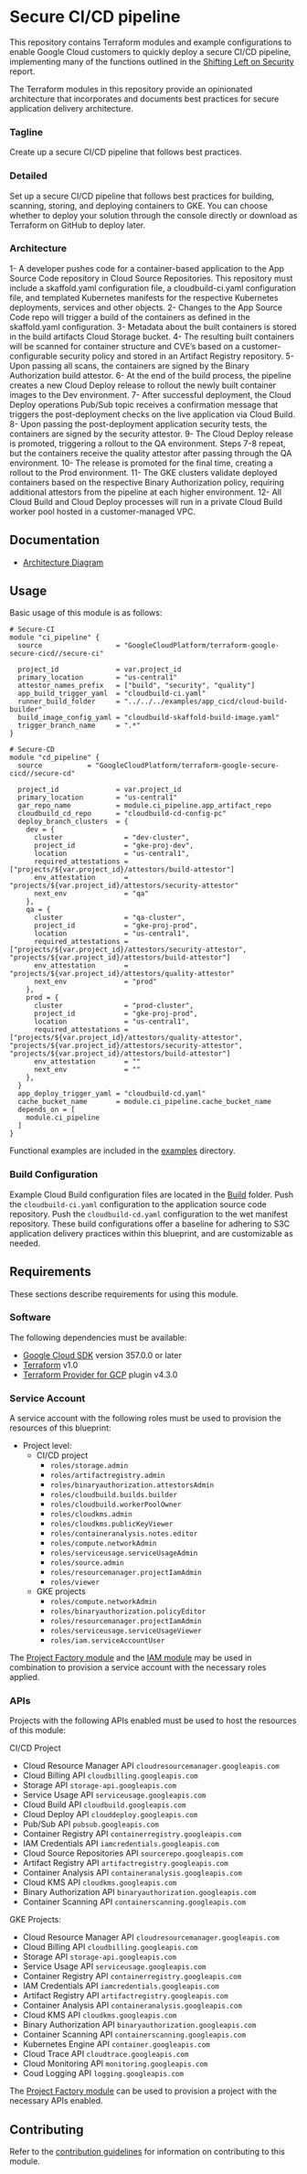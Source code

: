 # Secure CI/CD pipeline

This repository contains Terraform modules and example configurations to enable Google Cloud customers to quickly deploy a secure CI/CD pipeline, implementing many of the functions outlined in the [Shifting Left on Security](https://cloud.google.com/solutions/shifting-left-on-security) report.

The Terraform modules in this repository provide an opinionated architecture that incorporates and documents best practices for secure application delivery architecture.

### Tagline
Create up a secure CI/CD pipeline that follows best practices.

### Detailed
Set up a secure CI/CD pipeline that follows best practices for building, scanning, storing, and deploying containers to GKE.
You can choose whether to deploy your solution through the console directly or download as Terraform on GitHub to deploy later.

### Architecture
1- A developer pushes code for a container-based application to the App Source Code repository in Cloud Source Repositories. This repository must include a skaffold.yaml configuration file, a cloudbuild-ci.yaml configuration file, and templated Kubernetes manifests for the respective Kubernetes deployments, services and other objects.
2- Changes to the App Source Code repo will trigger a build of the containers as defined in the skaffold.yaml configuration.
3- Metadata about the built containers is stored in the build artifacts Cloud Storage bucket.
4- The resulting built containers will be scanned for container structure and CVE’s based on a customer-configurable security policy and stored in an Artifact Registry repository.
5- Upon passing all scans, the containers are signed by the Binary Authorization build attestor.
6- At the end of the build process, the pipeline creates a new Cloud Deploy release to rollout the newly built container images to the Dev environment.
7- After successful deployment, the Cloud Deploy operations Pub/Sub topic receives a confirmation message that triggers the post-deployment checks on the live application via Cloud Build.
8- Upon passing the post-deployment application security tests, the containers are signed by the security attestor.
9- The Cloud Deploy release is promoted, triggering a rollout to the QA environment. Steps 7-8 repeat, but the containers receive the quality attestor after passing through the QA environment.
10- The release is promoted for the final time, creating a rollout to the Prod environment.
11- The GKE clusters validate deployed containers based on the respective Binary Authorization policy, requiring additional attestors from the pipeline at each higher environment.
12- All Cloud Build and Cloud Deploy processes will run in a private Cloud Build worker pool hosted in a customer-managed VPC.

## Documentation
- [Architecture Diagram](https://github.com/GoogleCloudPlatform/terraform-google-secure-cicd/blob/main/assets/secure_cicd_pipeline_v2.svg)

## Usage

Basic usage of this module is as follows:

```hcl
# Secure-CI
module "ci_pipeline" {
  source                  = "GoogleCloudPlatform/terraform-google-secure-cicd//secure-ci"

  project_id              = var.project_id
  primary_location        = "us-central1"
  attestor_names_prefix   = ["build", "security", "quality"]
  app_build_trigger_yaml  = "cloudbuild-ci.yaml"
  runner_build_folder     = "../../../examples/app_cicd/cloud-build-builder"
  build_image_config_yaml = "cloudbuild-skaffold-build-image.yaml"
  trigger_branch_name     = ".*"
}

# Secure-CD
module "cd_pipeline" {
  source           = "GoogleCloudPlatform/terraform-google-secure-cicd//secure-cd"

  project_id              = var.project_id
  primary_location        = "us-central1"
  gar_repo_name           = module.ci_pipeline.app_artifact_repo
  cloudbuild_cd_repo      = "cloudbuild-cd-config-pc"
  deploy_branch_clusters  = {
    dev = {
      cluster               = "dev-cluster",
      project_id            = "gke-proj-dev",
      location              = "us-central1",
      required_attestations = ["projects/${var.project_id}/attestors/build-attestor"]
      env_attestation       = "projects/${var.project_id}/attestors/security-attestor"
      next_env              = "qa"
    },
    qa = {
      cluster               = "qa-cluster",
      project_id            = "gke-proj-prod",
      location              = "us-central1",
      required_attestations = ["projects/${var.project_id}/attestors/security-attestor", "projects/${var.project_id}/attestors/build-attestor"]
      env_attestation       = "projects/${var.project_id}/attestors/quality-attestor"
      next_env              = "prod"
    },
    prod = {
      cluster               = "prod-cluster",
      project_id            = "gke-proj-prod",
      location              = "us-central1",
      required_attestations = ["projects/${var.project_id}/attestors/quality-attestor", "projects/${var.project_id}/attestors/security-attestor", "projects/${var.project_id}/attestors/build-attestor"]
      env_attestation       = ""
      next_env              = ""
    },
  }
  app_deploy_trigger_yaml = "cloudbuild-cd.yaml"
  cache_bucket_name       = module.ci_pipeline.cache_bucket_name
  depends_on = [
    module.ci_pipeline
  ]
}
```

Functional examples are included in the
[examples](./examples/) directory.

### Build Configuration
Example Cloud Build configuration files are located in the [Build](./build/) folder. Push the `cloudbuild-ci.yaml` configuration to the application source code repository. Push the `cloudbuild-cd.yaml` configuration to the wet manifest repository. These build configurations offer a baseline for adhering to S3C application delivery practices within this blueprint, and are customizable as needed.

<!-- BEGINNING OF PRE-COMMIT-TERRAFORM DOCS HOOK -->

<!-- END OF PRE-COMMIT-TERRAFORM DOCS HOOK -->

## Requirements

These sections describe requirements for using this module.

### Software

The following dependencies must be available:

- [Google Cloud SDK](https://cloud.google.com/sdk/install) version 357.0.0 or later
- [Terraform][terraform] v1.0
- [Terraform Provider for GCP][terraform-provider-gcp] plugin v4.3.0

### Service Account

A service account with the following roles must be used to provision
the resources of this blueprint:

- Project level:
  - CI/CD project
      - `roles/storage.admin`
      - `roles/artifactregistry.admin`
      - `roles/binaryauthorization.attestorsAdmin`
      - `roles/cloudbuild.builds.builder`
      - `roles/cloudbuild.workerPoolOwner`
      - `roles/cloudkms.admin`
      - `roles/cloudkms.publicKeyViewer`
      - `roles/containeranalysis.notes.editor`
      - `roles/compute.networkAdmin`
      - `roles/serviceusage.serviceUsageAdmin`
      - `roles/source.admin`
      - `roles/resourcemanager.projectIamAdmin`
      - `roles/viewer`
  - GKE projects
      - `roles/compute.networkAdmin`
      - `roles/binaryauthorization.policyEditor`
      - `roles/resourcemanager.projectIamAdmin`
      - `roles/serviceusage.serviceUsageViewer`
      - `roles/iam.serviceAccountUser`

The [Project Factory module][project-factory-module] and the
[IAM module][iam-module] may be used in combination to provision a
service account with the necessary roles applied.

### APIs

Projects with the following APIs enabled must be used to host the
resources of this module:

CI/CD Project
- Cloud Resource Manager API `cloudresourcemanager.googleapis.com`
- Cloud Billing API `cloudbilling.googleapis.com`
- Storage API `storage-api.googleapis.com`
- Service Usage API `serviceusage.googleapis.com`
- Cloud Build API `cloudbuild.googleapis.com`
- Cloud Deploy API `clouddeploy.googleapis.com`
- Pub/Sub API `pubsub.googleapis.com`
- Container Registry API `containerregistry.googleapis.com`
- IAM Credentials API `iamcredentials.googleapis.com`
- Cloud Source Repositories API `sourcerepo.googleapis.com`
- Artifact Registry API `artifactregistry.googleapis.com`
- Container Analysis API `containeranalysis.googleapis.com`
- Cloud KMS API `cloudkms.googleapis.com`
- Binary Authorization API `binaryauthorization.googleapis.com`
- Container Scanning API `containerscanning.googleapis.com`

GKE Projects:
- Cloud Resource Manager API `cloudresourcemanager.googleapis.com`
- Cloud Billing API `cloudbilling.googleapis.com`
- Storage API `storage-api.googleapis.com`
- Service Usage API `serviceusage.googleapis.com`
- Container Registry API `containerregistry.googleapis.com`
- IAM Credentials API `iamcredentials.googleapis.com`
- Artifact Registry API `artifactregistry.googleapis.com`
- Container Analysis API `containeranalysis.googleapis.com`
- Cloud KMS API `cloudkms.googleapis.com`
- Binary Authorization API `binaryauthorization.googleapis.com`
- Container Scanning API `containerscanning.googleapis.com`
- Kubernetes Engine API `container.googleapis.com`
- Cloud Trace API `cloudtrace.googleapis.com`
- Cloud Monitoring API `monitoring.googleapis.com`
- Coud Logging API `logging.googleapis.com`

The [Project Factory module][project-factory-module] can be used to
provision a project with the necessary APIs enabled.

## Contributing

Refer to the [contribution guidelines](./CONTRIBUTING.md) for
information on contributing to this module.

[iam-module]: https://registry.terraform.io/modules/terraform-google-modules/iam/google
[project-factory-module]: https://registry.terraform.io/modules/terraform-google-modules/project-factory/google
[terraform-provider-gcp]: https://www.terraform.io/docs/providers/google/index.html
[terraform]: https://www.terraform.io/downloads.html
